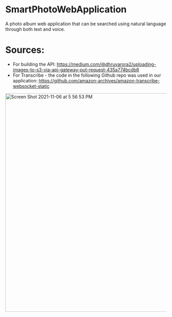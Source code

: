 # SmartPhotoWebApplication
A photo album web application that can be searched using natural language through both text and voice.

# Sources:
* For building the API: https://medium.com/@dhruvarora2/uploading-images-to-s3-via-api-gateway-put-request-435a774bcdb8
* For Transcribe - the code in the following Github repo was used in our application: https://github.com/amazon-archives/amazon-transcribe-websocket-static



<img width="679" alt="Screen Shot 2021-11-06 at 5 56 53 PM" src="https://user-images.githubusercontent.com/52614854/140624967-381bed62-8550-474f-bf44-41be6cbb4c04.png">
